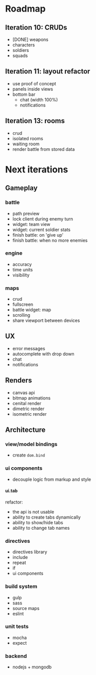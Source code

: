 Roadmap
=======

Iteration 10: CRUDs
-------------------

*   [DONE] weapons
*   characters
*   soldiers
*   squads

Iteration 11: layout refactor
-----------------------------

*   use proof of concept
*   panels inside views
*   bottom bar
    *   chat (width 100%)
    *   notifications

Iteration 13: rooms
-------------------

*   crud
*   isolated rooms
*   waiting room
*   render battle from stored data

Next iterations
===============

Gameplay
--------

### battle

*   path preview
*   lock client during enemy turn
*   widget: team view
*   widget: current soldier stats
*   finish battle: on 'give up'
*   finish battle: when no more enemies

### engine

*   accuracy
*   time units
*   visibility

### maps

*   crud
*   fullscreen
*   battle widget: map
*   scrolling
*   share viewport between devices

UX
--

*   error messages
*   autocomplete with drop down
*   chat
*   notifications

Renders
-------

*   canvas api
*   bitmap animations
*   cenital render
*   dimetric render
*   isometric render

Architecture
------------

### view/model bindings

*   create `dom.bind`

### ui components

*   decouple logic from markup and style

#### ui.tab

refactor:

*   the api is not usable
*   ability to create tabs dynamically
*   ability to show/hide tabs
*   ability to change tab names

### directives

*   directives library
*   include
*   repeat
*   if
*   ui components

### build system

*   gulp
*   sass
*   source maps
*   eslint

### unit tests

*   mocha
*   expect

### backend

*   nodejs + mongodb
